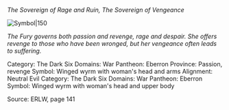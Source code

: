 *The Sovereign of Rage and Ruin, The Sovereign of Vengeance*

![Symbol|150](https://foundryvtt.seansbox.com/modules/seans-game-icons/icons/evil-bat-lorc.svg)

*The Fury governs both passion and revenge, rage and despair. She offers revenge to those who have been wronged, but her vengeance often leads to suffering.*

Category: The Dark Six
Domains: War
Pantheon: Eberron
Province: Passion, revenge
Symbol: Winged wyrm with woman's head and arms
Alignment: Neutral Evil
Category: The Dark Six
Domains: War
Pantheon: Eberron
Symbol: Winged wyrm with woman's head and upper body

Source: ERLW, page 141
